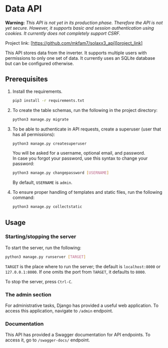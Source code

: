 # Data API

**Warning:** *This API is not yet in its production phase. Therefore the API is not yet secure. However, it supports basic and session authentication using cookies. It currently does not completely support CSRF.*

Project link: [https://github.com/mkfam7/solaxx3_api][project_link]

[project_link]: https://github.com/mkfam7/solaxx3_api


This API stores data from the inverter. It supports multiple users with permissions to only one set of data. It currently uses an SQLite database but can be configured otherwise.

## Prerequisites

1. Install the requirements.

    ```bash
    pip3 install -r requirements.txt
    ```

2. To create the table schemas, run the following in the project directory:

    ```bash
    python3 manage.py migrate
    ```

3. To be able to authenticate in API requests, create a superuser (user that has all permissions):

    ```bash
    python3 manage.py createsuperuser
    ```

    You will be asked for a username, optional email, and password.  
    In case you forgot your password, use this syntax to change your password:

    ```bash
    python3 manage.py changepassword [USERNAME]
    ```

    By default, `USERNAME` is `admin`.

4. To ensure proper handling of templates and static files, run the following command:

   ```bash
   python3 manage.py collectstatic
   ```

## Usage

### Starting/stopping the server

To start the server, run the following:

```bash
python3 manage.py runserver [TARGET]
```

`TARGET` is the place where to run the server; the default is `localhost:8000` or `127.0.0.1:8000`. If one omits the port from `TARGET`, it defaults to `8000`.

To stop the server, press `Ctrl-C`.

### The admin section

For administrative tasks, Django has provided a useful web application. To access this application, navigate to `/admin` endpoint.

### Documentation

This API has provided a Swagger documentation for API endpoints. To access it, go to `/swagger-docs/` endpoint.
